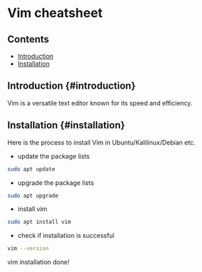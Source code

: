 # Vim cheatsheet
## Contents
* [Introduction](#introduction)
* [Installation](#installation)
## Introduction {#introduction}
Vim is a versatile text editor known for its speed and efficiency.
## Installation {#installation}
Here is the process to install Vim in Ubuntu/Kalilinux/Debian etc.
- update the package lists
```bash
sudo apt update
```
- upgrade the package lists
```bash
sudo apt upgrade
```
- install vim
```bash
sudo apt install vim
```
- check if installation is successful
```bash
vim --version
```
vim installation done!
